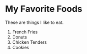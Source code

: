 # My Favorite Foods

These are things I like to eat.

1. French Fries
2. Donuts
3. Chicken Tenders
4. Cookies
